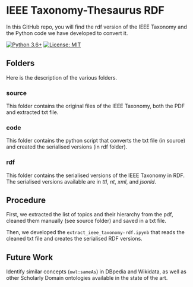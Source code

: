 # IEEE Taxonomy-Thesaurus RDF

In this GitHub repo, you will find the rdf version of the IEEE Taxonomy and the Python code we have developed to convert it.

[![Python 3.6+](https://img.shields.io/badge/python-3.6+-blue.svg)](https://www.python.org/downloads/release/python-360/)
[![License: MIT](https://img.shields.io/badge/License-MIT-yellow.svg)](https://opensource.org/licenses/MIT)


## Folders
Here is the description of the various folders.

### source
This folder contains the original files of the IEEE Taxonomy, both the PDF and extracted txt file.

### code
This folder contains the python script that converts the txt file (in source) and created the serialised versions (in rdf folder).

### rdf
This folder contains the serialised versions of the IEEE Taxonomy in RDF. The serialised versions available are in *ttl*, *nt*, *xml*, and *jsonld*.


## Procedure
First, we extracted the list of topics and their hierarchy from the pdf, cleaned them manually (see source folder) and saved in a txt file.

Then, we developed the ```extract_ieee_taxonomy-rdf.ipynb``` that reads the cleaned txt file and creates the serialised RDF versions.

## Future Work
Identify similar concepts (```owl:sameAs```) in DBpedia and Wikidata, as well as other Scholarly Domain ontologies available in the state of the art.

